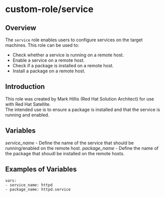 custom-role/service
==========================

Overview
--------
The `service` role enables users to configure services on the target machines.
This role can be used to:

- Check whether a service is running on a remote host.
- Enable a service on a remote host.
- Check if a package is installed on a remote host.
- Install a package on a remote host.


Introduction
------------
This role was created by Mark Hillis (Red Hat Solution Architect) for use with Red Hat Satellite.   
The intended use is to ensure a package is installed and that the service is running and enabled. 


Variables
---------
*service_name* - Define the name of the service that should be running/enabled on the remote host.
*package_name* - Define the name of the package that shoudl be installed on the remote hosts. 

Examples of Variables
---------------------

    vars:
    - service_name: httpd
    - package_name: httpd.service

